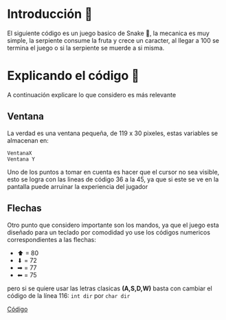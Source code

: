 # Introducción 📖
El siguiente código es un juego basico de Snake 🐍, la mecanica es muy simple, la serpiente consume la fruta y crece un caracter, al llegar a 100 se termina el juego o si la serpiente se muerde a si misma.

# Explicando el código 👾
A continuación explicare lo que considero es más relevante

## Ventana
La verdad es una ventana pequeña, de 119 x 30 pixeles, estas variables se almacenan en:
~~~
VentanaX
Ventana Y
~~~
Uno de los puntos a tomar en cuenta es hacer que el cursor no sea visible, esto se logra con  las lineas de código 36 a la 45, ya que si este se ve en la pantalla puede arruinar la experiencia del jugador

## Flechas
Otro punto que considero importante son los mandos, ya que el juego esta diseñado para un teclado por comodidad yo use los códigos numericos correspondientes a las flechas:
* ⬆ = 80
* ⬇ = 72
* ➡ = 77
* ⬅ = 75

pero si se quiere usar las letras clasicas **(A,S,D,W)** basta con cambiar el código de la línea 116: <code>int dir</code> por <code>char dir</code>

<a href="https://github.com/ArturoEmmanuelToledoAguado/Juego-Clasico-Snake/blob/main/Snake.cpp">Código</a>